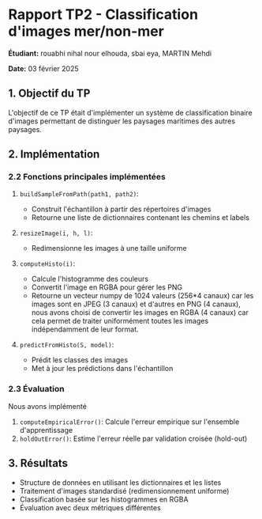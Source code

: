 # Rapport TP2 - Classification d'images mer/non-mer

**Étudiant:**
rouabhi nihal nour elhouda,
sbai eya,
MARTIN Mehdi

**Date:** 03 février 2025

## 1. Objectif du TP

L'objectif de ce TP était d'implémenter un système de classification binaire d'images permettant de distinguer les paysages maritimes des autres paysages.

## 2. Implémentation

### 2.2 Fonctions principales implémentées

1. `buildSampleFromPath(path1, path2)`:

   - Construit l'échantillon à partir des répertoires d'images
   - Retourne une liste de dictionnaires contenant les chemins et labels

2. `resizeImage(i, h, l)`:

   - Redimensionne les images à une taille uniforme

3. `computeHisto(i)`:

   - Calcule l'histogramme des couleurs
   - Convertit l'image en RGBA pour gérer les PNG
   - Retourne un vecteur numpy de 1024 valeurs (256\*4 canaux) car les images sont en JPEG (3 canaux) et d'autres en PNG (4 canaux), nous avons choisi de convertir les images en RGBA (4 canaux) car cela permet de traiter uniformément toutes les images indépendamment de leur format.

4. `predictFromHisto(S, model)`:
   - Prédit les classes des images
   - Met à jour les prédictions dans l'échantillon

### 2.3 Évaluation

Nous avons implémenté

1. `computeEmpiricalError()`: Calcule l'erreur empirique sur l'ensemble d'apprentissage
2. `holdOutError()`: Estime l'erreur réelle par validation croisée (hold-out)

## 3. Résultats

- Structure de données en utilisant les dictionnaires et les listes
- Traitement d'images standardisé (redimensionnement uniforme)
- Classification basée sur les histogrammes en RGBA
- Évaluation avec deux métriques différentes
